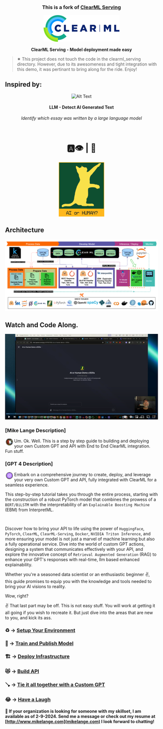
<div align="center">

### This is a fork of [ClearML Serving](https://github.com/allegroai/clearml-serving)

<a href="https://app.clear.ml"><img src="https://github.com/allegroai/clearml/blob/master/docs/clearml-logo.svg?raw=true" width="250px"></a>

**ClearML Serving - Model deployment made easy**
</div>

> &#10039; This project does not touch the code in the clearml_serving directory. However, due to its awesomeness and tight integration with this demo, it was pertinant to bring along for the ride. Enjoy!

## Inspired by:
<div align="center">
<img src="https://www.kaggle.com/static/images/site-logo.svg" width='200px' alt="Alt Text"/>

#### LLM - Detect AI Generated Text
*Identify which essay was written by a large language model*
</div>

<br>

<div align="center">

# 🅰👁️ | 🧬  

<img src="./presentation/ai_human_logo.png" width='150px' alt="Meow"/>
</div>


## Architecture
<img src="./presentation/ai_or_human_overview_demo.png" alt="Alt Text"/>

## Watch and Code Along.
[![Watch the video](presentation/cover_image.png)](https://youtu.be/fv-MYQ5fVNc)
### [Mike Lange Description]
<img align="left" width="30" src="./presentation/me.png" /> 
Um. Ok. Well. This is a step by step guide to building and deploying your own Custom GPT and API with End to End ClearML integration. Fun stuff.

### [GPT 4 Description]
<img align="left" width="30" src="./presentation/gpt.png" /> 
Embark on a comprehensive journey to create, deploy, and leverage your very own Custom GPT and API, fully integrated with ClearML for a seamless experience. 

<br>

This step-by-step tutorial takes you through the entire process, starting with the construction of a robust PyTorch model that combines the prowess of a ``BERT/BiLSTM`` with the interpretability of an ``Explainable Boosting Machine`` (EBM) from InterpretML.

<br>

Discover how to bring your API to life using the power of ``HuggingFace``, ``PyTorch``, ``ClearML``, ``ClearML-Serving``, ``Docker``, ``NVIDIA Triton Inference``, and more ensuring your model is not just a marvel of machine learning but also a fully operational service. Dive into the world of custom GPT actions, designing a system that communicates effectively with your API, and explore the innovative concept of ``Retrieval Augmented Generation`` (RAG) to enhance your GPT's responses with real-time, llm based enhanced explainability.

Whether you're a seasoned data scientist or an enthusiastic beginner &#9996;, this guide promises to equip you with the knowledge and tools needed to bring your AI visions to reality.

Wow, right? 

&#9996; That last part may be off. This is not easy stuff. You will work at getting it all going if you wish to recreate it. But just dive into the areas that are new to you, and kick its ass.  


### &#9851; &#8594; [Setup Your Environment](presentation/Setup.md) 
### 🚄 &#8594; [Train and Publish Model ](presentation/Train_Publish_Model.md) 

### 🏗 &#8594; [Deploy Infrastructure](presentation/Infrastructure_clearml-serving.md) 

### 😻 &#8594; [Build API](presentation/Build_Deploy_API.md) 

### 🪠 &#8594; [Tie it all together with a Custom GPT](presentation/Build_GPT.md)

### 😂 &#8594; [Have a Laugh](https://www.lifehack.org/articles/lifestyle/30-ways-add-fun-your-daily-routine.html)

#### 🤟 If your organization is looking for someone with my skillset, I am available as of 2-9-2024. Send me a message or check out my resume at [http://www.mikelange.com](mikelange.com) I look forward to chatting!
 
